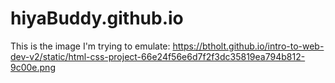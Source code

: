 # hiyaBuddy.github.io
This is the image I'm trying to emulate: https://btholt.github.io/intro-to-web-dev-v2/static/html-css-project-66e24f56e6d7f2f3dc35819ea794b812-9c00e.png
